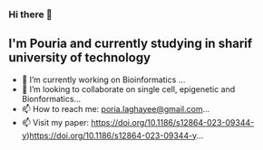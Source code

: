 ### Hi there 👋
## I'm Pouria and currently studying in sharif university of technology
- 🔭 I’m currently working on Bioinformatics ...
- 👯 I’m looking to collaborate on single cell, epigenetic and Bionformatics...
- 📫 How to reach me: poria.laghayee@gmail.com...
- 📫 Visit my paper: https://doi.org/10.1186/s12864-023-09344-y)https://doi.org/10.1186/s12864-023-09344-y...


